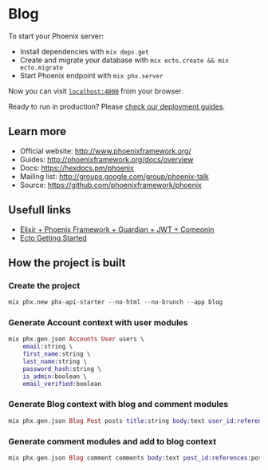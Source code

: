 # Blog

To start your Phoenix server:

* Install dependencies with `mix deps.get`
* Create and migrate your database with `mix ecto.create && mix ecto.migrate`
* Start Phoenix endpoint with `mix phx.server`

Now you can visit [`localhost:4000`](http://localhost:4000) from your browser.

Ready to run in production? Please [check our deployment guides](http://www.phoenixframework.org/docs/deployment).

## Learn more

* Official website: http://www.phoenixframework.org/
* Guides: http://phoenixframework.org/docs/overview
* Docs: https://hexdocs.pm/phoenix
* Mailing list: http://groups.google.com/group/phoenix-talk
* Source: https://github.com/phoenixframework/phoenix

## Usefull links

* [Elixir + Phoenix Framework + Guardian + JWT + Comeonin](https://gist.github.com/nikneroz/ba698a120bc037801f45328855cbdca8)
* [Ecto Getting Started](https://github.com/elixir-ecto/ecto/blob/master/guides/Getting%20Started.md)

## How the project is built

### Create the project

```elixir
mix phx.new phx-api-starter --no-html --no-brunch --app blog
```

### Generate Account context with user modules

```elixir
mix phx.gen.json Accounts User users \
    email:string \
    first_name:string \
    last_name:string \
    password_hash:string \
    is_admin:boolean \
    email_verified:boolean
```

### Generate Blog context with blog and comment modules

```elixir
mix phx.gen.json Blog Post posts title:string body:text user_id:references:users
```

### Generate comment modules and add to blog context

```elixir
mix phx.gen.json Blog comment comments body:text post_id:references:posts
```
